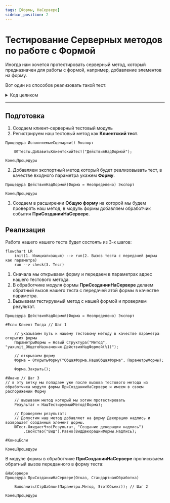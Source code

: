 ```yaml
---
tags: [Формы, НаСервере]
sidebar_position: 2
---
```


# Тестирование Серверных методов по работе с Формой

Иногда нам хочется протестировать серверный метод, который предназначен для работы с формой, например, добавление элементов на форму.

Вот один из способов реализовать такой тест:
<details>
<summary>Код целиком</summary>

Тест:
```bsl
Процедура ДействияНадФормой(Форма = Неопределено) Экспорт

#Если Клиент Тогда

    ПараметрыФормы = Новый Структура("Метод", "yaxunit_ОбщегоНазначения.ДействияНадФормой(%1)");
    Форма = ОткрытьФорму("ОбщаяФорма.НашаОбщаяФорма", ПараметрыФормы);
    Форма.Закрыть();

#Иначе

    Результат = НашТестируемыйМетод(Форма);
    ЮТест.ОжидаетЧто(Результат, "Создание декорации надпись")
        .Свойство("Вид").Равно(ВидДекорацииФормы.Надпись);

#КонецЕсли

КонецПроцедуры
```

Форма:
```bsl
&НаСервере
Процедура ПриСозданииНаСервере(Отказ, СтандартнаяОбработка)

    Выполнить(СтрШаблон(Параметры.Метод, ЭтотОбъект));

КонецПроцедуры
```
</details>

----

## Подготовка
1. Создаем клиент-серверный тестовый модуль
2. Регистрируем наш тестовый метод как **Клиентский тест**.

```bsl
Процедура ИсполняемыеСценарии() Экспорт
    
    ЮТТесты.ДобавитьКлиентскийТест("ДействияНадФормой");

КонецПроцедуры
```

2. Добавляем экспортный метод который будет реализовывать тест, в качестве входного параметра укажем **Форму**.

```bsl
Процедура ДействияНадФормой(Форма = Неопределено) Экспорт

КонецПроцедуры
```

3. Создаем в расширении **Общую форму** на которой мы будем проверять наш метод, в модуль формы добавляем обработчик события **ПриСозданииНаСервере**.

## Реализация

Работа нашего нашего теста будет состоять из 3-х шагов:
```mermaid
flowchart LR
    init(1. Инициализация) --> run(2. Вызов теста с передачей формы как параметра)
    run --> check(3. Тест)
```

1. Сначала мы открываем форму и передаем в параметрах адрес нашего тестового метода.
2. В обработчике модуля формы **ПриСозданииНаСервере**  делаем обратный вызов нашего теста с передачей этой формы в качестве параметра.
3. Вызываем тестируемый метод с нашей формой и проверяем результат.

```bsl
Процедура ДействияНадФормой(Форма = Неопределено) Экспорт

#Если Клиент Тогда // Шаг 1

    // указываем путь к нашему тестовому методу в качестве параметра открытия формы
    ПараметрыФормы = Новый Структура("Метод", "yaxunit_ОбщегоНазначения.ДействияНадФормой(%1)");

    // открываем форму
    Форма = ОткрытьФорму("ОбщаяФорма.НашаОбщаяФорма", ПараметрыФормы);

    Форма.Закрыть();

#Иначе // Шаг 3
// в эту ветку мы попадаем уже после вызова тестового метода из обработчика модуля формы ПриСозданииНаСервере и имеем в своем распоряжении Форму

    // вызываем метод который мы хотим протестировать
    Результат = НашТестируемыйМетод(Форма);

    // Проверяем результат:
    // Допустим наш метод добавляет на форму Декорацию надпись и возвращает созданный элемент формы.
    ЮТест.ОжидаетЧто(Результат, "Создание декорации надпись")
        .Свойство("Вид").Равно(ВидДекорацииФормы.Надпись);

#КонецЕсли

КонецПроцедуры
```

В модуле формы в обработчике **ПриСозданииНаСервере** прописываем обратный вызов переданного в форму теста:
```bsl
&НаСервере
Процедура ПриСозданииНаСервере(Отказ, СтандартнаяОбработка)

    Выполнить(СтрШаблон(Параметры.Метод, ЭтотОбъект)); // Шаг 2

КонецПроцедуры
```
